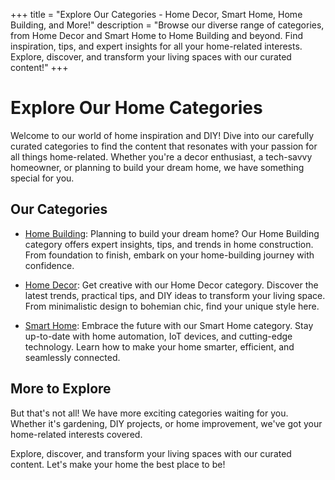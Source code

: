 +++
title = "Explore Our Categories - Home Decor, Smart Home, Home Building, and More!"
description = "Browse our diverse range of categories, from Home Decor and Smart Home to Home Building and beyond. Find inspiration, tips, and expert insights for all your home-related interests. Explore, discover, and transform your living spaces with our curated content!"
+++

# Explore Our Home Categories

Welcome to our world of home inspiration and DIY! Dive into our carefully curated categories to find the content that resonates with your passion for all things home-related. Whether you're a decor enthusiast, a tech-savvy homeowner, or planning to build your dream home, we have something special for you.

## Our Categories

- [Home Building](/categories/home-building/): Planning to build your dream home? Our Home Building category offers expert insights, tips, and trends in home construction. From foundation to finish, embark on your home-building journey with confidence.

- [Home Decor](/categories/home-decor/): Get creative with our Home Decor category. Discover the latest trends, practical tips, and DIY ideas to transform your living space. From minimalistic design to bohemian chic, find your unique style here.

- [Smart Home](/categories/smart-home/): Embrace the future with our Smart Home category. Stay up-to-date with home automation, IoT devices, and cutting-edge technology. Learn how to make your home smarter, efficient, and seamlessly connected.

## More to Explore

But that's not all! We have more exciting categories waiting for you. Whether it's gardening, DIY projects, or home improvement, we've got your home-related interests covered.

Explore, discover, and transform your living spaces with our curated content. Let's make your home the best place to be!

